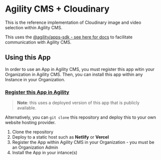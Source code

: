 # Agility CMS + Cloudinary

This is the reference implementation of Cloudinary image and video selection within Agility CMS.

This uses the [@agility/apps-sdk - see here for docs](https://github.com/agility/agility-cms-app-sdk) to facilitate communication with Agility CMS.

## Using this App

In order to use an App in Agility CMS, you must register this app witin your Organization in Agility CMS. Then, you can install this app within any Instance in your Organization.

### [Register this App in Agility](https://manager.agilitycms.com/org/apps/create-app?name=Cloudinary%20App%20-%20HTML&url=https%3A%2F%2Fagility-cms-apps-basic-example-html.vercel.app%2F&description=This%20is%20an%20example%20app%20built%20using%20HTML%20and%20JavaScript.%20It's%20a%20good%20starting%20point%20for%20learning%20how%20to%20build%20custom%20apps.&icon=https%3A%2F%2Fstatic.agilitycms.com%2Fjs.png)

> **Note**: this uses a deployed version of this app that is publicly available.

Alternatively, you can `git clone` this repository and deploy this to your own website hosting provider.

1. Clone the repository
2. Deploy to a static host such as **Netlify** or **Vercel**
3. Register the App within Agility CMS in your Organization - you must be an Organization Admin
4. Install the App in your intance(s)

